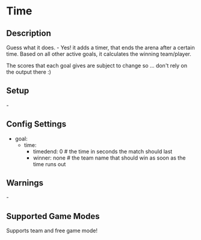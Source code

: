 # Time
## Description

Guess what it does. \- Yes! it adds a timer, that ends the arena after a certain time. Based on all other active goals, it calculates the winning team/player. 

The scores that each goal gives are subject to change so ... don't rely on the output there :)
## Setup

\-
## Config Settings

- goal:
  - time:
    - timedend: 0 # the time in seconds the match should last
    - winner: none # the team name that should win as soon as the time runs out

## Warnings

\-

## Supported Game Modes

Supports team and free game mode!
